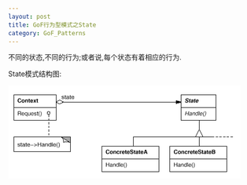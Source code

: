 ```yaml
---
layout: post
title: GoF行为型模式之State
category: GoF_Patterns
---
```


不同的状态,不同的行为;或者说,每个状态有着相应的行为.

State模式结构图:

![](/img/gof/state.gif)
